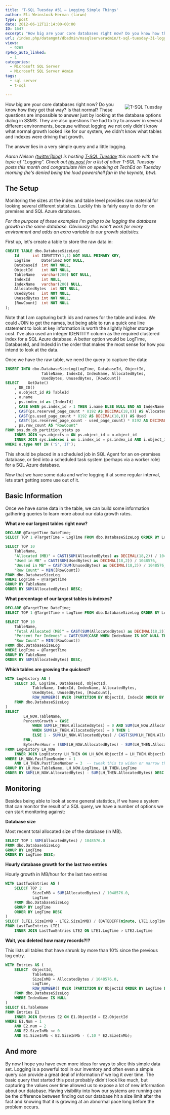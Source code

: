 ```yaml
---
title: 'T-SQL Tuesday #31 – Logging Simple Things'
author: Eli Weinstock-Herman (tarwn)
type: post
date: 2012-06-12T12:14:00+00:00
ID: 1647
excerpt: "How big are your core databases right now? Do you know how they got that way? Is that normal? These questions are impossible to answer just by looking at the database options dialog in SSMS. They are also questions I've had to try to answer in several d&hellip;"
url: /index.php/datamgmt/dbadmin/mssqlserveradmin/t-sql-tuesday-31-logging/
views:
  - 9265
rp4wp_auto_linked:
  - 1
categories:
  - Microsoft SQL Server
  - Microsoft SQL Server Admin
tags:
  - sql server
  - t-sql

---
```

 <img src="http://sqlblog.com/files/folders/30073/download.aspx" style="float: right; margin: 8px" alt="T-SQL Tuesday" />How big are your core databases right now? Do you know how they got that way? Is that normal? These questions are impossible to answer just by looking at the database options dialog in SSMS. They are also questions I've had to try to answer in several different environments, because without logging we not only didn't know what normal growth looked like for our system, we didn't know what tables and indexes were driving that growth. 

The answer lies in a very simple query and a little logging.

_Aaron Nelson (<a href="https://twitter.com/#!/sqlvariant" title="@SQLVariant on twitter" alt="@sqlvariant on twitter">twitter</a>|[blog][1]) is hosting [T-SQL Tuesday][2] this month with the topic of "Logging". Check out [his post][2] for a list of other T-SQL Tuesday posts this month and congratulate him on speaking at TechEd on Tuesday morning (he's denied being the loud powershell fan in the keynote, btw)._

## The Setup

Monitoring the sizes at the index and table level provides raw material for looking several different statistics. Luckily this is fairly easy to do for on premises and SQL Azure databases. 

_For the purpose of these examples I'm going to be logging the database growth in the same database. Obviously this won't work for every environment and adds an extra variable to our growth statistics._

First up, let's create a table to store the raw data in:

```sql
CREATE TABLE dbo.DatabaseSizeLog(
	Id		int IDENTITY(1,1) NOT NULL PRIMARY KEY,
	LogTime		DateTime2 NOT NULL,
	DatabaseId	int NOT NULL,
	ObjectId	int NOT NULL,
	TableName	varchar(200) NOT NULL,
	IndexId		int NULL,
	IndexName	varchar(200) NULL,
	AllocatedBytes	int NOT NULL,
	UsedBytes	int NOT NULL,
	UnusedBytes	int NOT NULL,
	[RowCount]	int NOT NULL
);
```
Note that I am capturing both ids and names for the table and index. We could JOIN to get the names, but being able to run a quick one line statement to look at key information is worth the slightly higher storage cost. I've also used an integer IDENTITY column as the required clustered index for a SQL Azure database. A better option would be LogTime, DatabaseId, and IndexId in the order that makes the most sense for how you intend to look at the data.

Once we have the raw table, we need the query to capture the data:

```sql
INSERT INTO dbo.DatabaseSizeLog(LogTime, DatabaseId, ObjectId, 
				TableName, IndexId, IndexName, AllocatedBytes, 
				UsedBytes, UnusedBytes, [RowCount])
SELECT    GetDate()
	, DB_ID()
	, o.object_id AS TableId
	, o.name
	, ps.index_id as [IndexId]
	, CASE WHEN ps.index_id > 1 THEN i.name ELSE NULL END AS IndexName
	, CAST(ps.reserved_page_count * 8192 AS DECIMAL(18,0)) AS Allocated
	, CAST(ps.used_page_count * 8192 AS DECIMAL(18,0)) AS Used
	, CAST((ps.reserved_page_count - used_page_count) * 8192 AS DECIMAL(18,0)) AS Unused
	, ps.row_count AS "RowCount"
FROM sys.dm_db_partition_stats ps
	INNER JOIN sys.objects o ON ps.object_id = o.object_id
	INNER JOIN sys.indexes i on i.index_id = ps.index_id AND i.object_id = ps.object_id
WHERE o.type NOT IN ('S','IT');
```
This should be placed in a scheduled job in SQL Agent for an on-premises database, or tied into a scheduled task system (perhaps via a worker role) for a SQL Azure database.

Now that we have some data and we're logging it at some regular interval, lets start getting some use out of it.

## Basic Information

Once we have some data in the table, we can build some information gathering queries to learn more about our data growth rates. 

**What are our largest tables right now?**

```sql
DECLARE @TargetTime DateTime;
SELECT TOP 1 @TargetTime = LogTime FROM dbo.DatabaseSizeLog ORDER BY LogTime DESC;

SELECT TOP 10
	TableName, 
	"Allocated (MB)" = CAST(SUM(AllocatedBytes) as DECIMAL(18,2)) / 1048576, 
	"Used in MB" = CAST(SUM(UsedBytes) as DECIMAL(18,2)) / 1048576, 
	"Unused in MB" = CAST(SUM(UnusedBytes) as DECIMAL(18,2)) / 1048576, 
	"Row Count" = MIN([RowCount])
FROM dbo.DatabaseSizeLog
WHERE LogTime = @TargetTime
GROUP BY TableName
ORDER BY SUM(AllocatedBytes) DESC;
```
**What percentage of our largest tables is indexes?**

```sql
DECLARE @TargetTime DateTime;
SELECT TOP 1 @TargetTime = LogTime FROM dbo.DatabaseSizeLog ORDER BY LogTime DESC;

SELECT TOP 10
	TableName, 
	"Total Allocated (MB)" = CAST(SUM(AllocatedBytes) as DECIMAL(18,2)) / 1048576, 
	"Percent For Indexes" = CAST(SUM(CASE WHEN IndexName IS NOT NULL THEN AllocatedBytes ELSE 0 END) as DECIMAL(18,2)) / CAST(SUM(AllocatedBytes) as DECIMAL(18,2)),
	"Row Count" = MIN([RowCount])
FROM dbo.DatabaseSizeLog
WHERE LogTime = @TargetTime
GROUP BY TableName
ORDER BY SUM(AllocatedBytes) DESC;
```
**Which tables are growing the quickest?**

```sql
WITH LogHistory AS (
	SELECT Id, LogTime, DatabaseId, ObjectId, 
			TableName, IndexId, IndexName, AllocatedBytes, 
			UsedBytes, UnusedBytes, [RowCount],
			ROW_NUMBER() OVER (PARTITION BY ObjectId, IndexId ORDER BY LogTime DESC)	AS PastTimeNumber
	FROM dbo.DatabaseSizeLog
)
SELECT 
		LH_NOW.TableName,
		PercentGrowth = CASE 
			WHEN SUM(LH_THEN.AllocatedBytes) = 0 AND SUM(LH_NOW.AllocatedBytes) = 0 THEN 0
			WHEN SUM(LH_THEN.AllocatedBytes) = 0 THEN 1
			ELSE 1 - SUM(LH_NOW.AllocatedBytes) / CAST(SUM(LH_THEN.AllocatedBytes) AS DECIMAL(18,2))
		END,
		BytesPerHour = (SUM(LH_NOW.AllocatedBytes) - SUM(LH_THEN.AllocatedBytes)) / (DateDiff(minute, LH_THEN.LogTime, LH_NOW.LogTime) / 60.0)
FROM LogHistory LH_NOW
	INNER JOIN LogHistory LH_THEN ON LH_NOW.ObjectId = LH_THEN.ObjectId AND LH_NOW.IndexId = LH_THEN.IndexId
WHERE LH_NOW.PastTimeNumber = 1
	AND LH_THEN.PastTimeNumber = 3	-- tweak this to widen or narrow the comparison time
GROUP BY LH_Now.TableName, LH_NOW.LogTime, LH_THEN.LogTime
ORDER BY SUM(LH_NOW.AllocatedBytes) - SUM(LH_THEN.AllocatedBytes) DESC
```
## Monitoring

Besides being able to look at some general statistics, if we have a system that can monitor the result of a SQL query, we have a number of options we can start monitoring against:

**Database size**
  
Most recent total allocated size of the database (in MB).

```sql
SELECT TOP 1 SUM(AllocatedBytes) / 1048576.0
FROM dbo.DatabaseSizeLog
GROUP BY LogTime
ORDER BY LogTime DESC;
```
**Hourly database growth for the last two entries**
  
Hourly growth in MB/hour for the last two entries

```sql
WITH LastTwoEntries AS (
	SELECT TOP 2 
			SizeInMB = SUM(AllocatedBytes) / 1048576.0,
			LogTime
	FROM dbo.DatabaseSizeLog
	GROUP BY LogTime
	ORDER BY LogTime DESC
)
SELECT (LTE1.SizeInMB - LTE2.SizeInMB) / (DATEDIFF(minute, LTE1.LogTime, LTE2.LogTime) / 60.0)
FROM LastTwoEntries LTE1
	INNER JOIN LastTwoEntries LTE2 ON LTE1.LogTime > LTE2.LogTime
```
**Wait, you deleted how many records?!?**
  
This lists all tables that have shrunk by more than 10% since the previous log entry.

```sql
WITH Entries AS (
	SELECT  ObjectId,
			TableName,
			SizeInMB = AllocatedBytes / 1048576.0,
			LogTime,
			ROW_NUMBER() OVER (PARTITION BY ObjectId ORDER BY LogTime DESC) AS Num
	FROM dbo.DatabaseSizeLog
	WHERE IndexName IS NULL
)
SELECT E1.TableName
FROM Entries E1
	INNER JOIN Entries E2 ON E1.ObjectId = E2.ObjectId
WHERE E1.Num = 1 
	AND E2.num = 2
	AND E2.SizeInMb <> 0
	AND E1.SizeInMb < E2.SizeInMb - (.10 * E2.SizeInMb);
```
## And more

By now I hope you have even more ideas for ways to slice this simple data set. Logging is a powerful tool in our inventory and often even a simple query can provide a great deal of information if we log it over time. The basic query that started this post probably didn't look like much, but capturing the values over time allowed us to expose a lot of new information about our database. Having visibility into how our systems are running can be the difference between finding out our database hit a size limit after the fact and knowing that it is growing at an abnormal pace long before the problem occurs.

 [1]: http://sqlvariant.com/ "Aaron's Blog"
 [2]: http://sqlvariant.com/2012/06/t-sql-tuesday-31-logging/ "T-SQL Tuesday #31 - Logging"